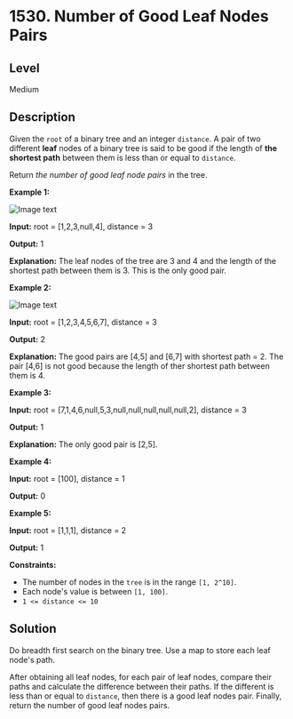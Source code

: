 # 1530. Number of Good Leaf Nodes Pairs
## Level
Medium

## Description
Given the `root` of a binary tree and an integer `distance`. A pair of two different **leaf** nodes of a binary tree is said to be good if the length of **the shortest path** between them is less than or equal to `distance`.

Return *the number of good leaf node pairs* in the tree.

**Example 1:**

![Image text](https://assets.leetcode.com/uploads/2020/07/09/e1.jpg)

**Input:** root = [1,2,3,null,4], distance = 3

**Output:** 1

**Explanation:** The leaf nodes of the tree are 3 and 4 and the length of the shortest path between them is 3. This is the only good pair.

**Example 2:**

![Image text](https://assets.leetcode.com/uploads/2020/07/09/e2.jpg)

**Input:** root = [1,2,3,4,5,6,7], distance = 3

**Output:** 2

**Explanation:** The good pairs are [4,5] and [6,7] with shortest path = 2. The pair [4,6] is not good because the length of ther shortest path between them is 4.

**Example 3:**

**Input:** root = [7,1,4,6,null,5,3,null,null,null,null,null,2], distance = 3

**Output:** 1

**Explanation:** The only good pair is [2,5].

**Example 4:**

**Input:** root = [100], distance = 1

**Output:** 0

**Example 5:**

**Input:** root = [1,1,1], distance = 2

**Output:** 1

**Constraints:**

* The number of nodes in the `tree` is in the range `[1, 2^10]`.
* Each node's value is between `[1, 100]`.
* `1 <= distance <= 10`

## Solution
Do breadth first search on the binary tree. Use a map to store each leaf node's path.

After obtaining all leaf nodes, for each pair of leaf nodes, compare their paths and calculate the difference between their paths. If the different is less than or equal to `distance`, then there is a good leaf nodes pair. Finally, return the number of good leaf nodes pairs.
